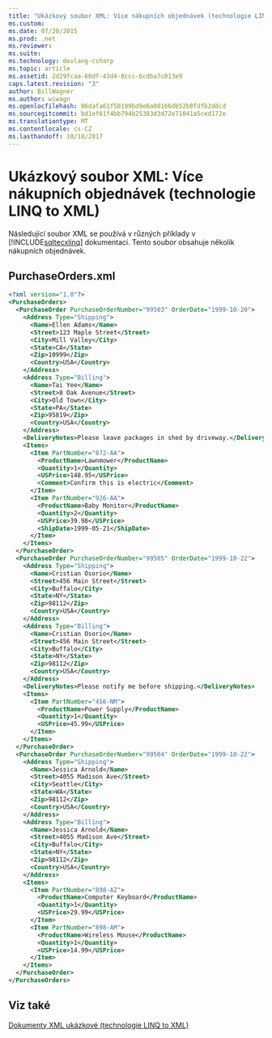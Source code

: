 ```yaml
---
title: "Ukázkový soubor XML: Více nákupních objednávek (technologie LINQ to XML)"
ms.custom: 
ms.date: 07/20/2015
ms.prod: .net
ms.reviewer: 
ms.suite: 
ms.technology: devlang-csharp
ms.topic: article
ms.assetid: 2d29fcaa-60df-43d4-8ccc-6cdba7c013e9
caps.latest.revision: "3"
author: BillWagner
ms.author: wiwagn
ms.openlocfilehash: 86dafa61f50199bd9e6a00166db52b8fdfb2ddcd
ms.sourcegitcommit: bd1ef61f4bb794b25383d3d72e71041a5ced172e
ms.translationtype: MT
ms.contentlocale: cs-CZ
ms.lasthandoff: 10/18/2017
---
```

# <a name="sample-xml-file-multiple-purchase-orders-linq-to-xml"></a>Ukázkový soubor XML: Více nákupních objednávek (technologie LINQ to XML)
Následující soubor XML se používá v různých příklady v [!INCLUDE[sqltecxlinq](~/includes/sqltecxlinq-md.md)] dokumentaci. Tento soubor obsahuje několik nákupních objednávek.  
  
## <a name="purchaseordersxml"></a>PurchaseOrders.xml  
  
```xml  
<?xml version="1.0"?>  
<PurchaseOrders>  
  <PurchaseOrder PurchaseOrderNumber="99503" OrderDate="1999-10-20">  
    <Address Type="Shipping">  
      <Name>Ellen Adams</Name>  
      <Street>123 Maple Street</Street>  
      <City>Mill Valley</City>  
      <State>CA</State>  
      <Zip>10999</Zip>  
      <Country>USA</Country>  
    </Address>  
    <Address Type="Billing">  
      <Name>Tai Yee</Name>  
      <Street>8 Oak Avenue</Street>  
      <City>Old Town</City>  
      <State>PA</State>  
      <Zip>95819</Zip>  
      <Country>USA</Country>  
    </Address>  
    <DeliveryNotes>Please leave packages in shed by driveway.</DeliveryNotes>  
    <Items>  
      <Item PartNumber="872-AA">  
        <ProductName>Lawnmower</ProductName>  
        <Quantity>1</Quantity>  
        <USPrice>148.95</USPrice>  
        <Comment>Confirm this is electric</Comment>  
      </Item>  
      <Item PartNumber="926-AA">  
        <ProductName>Baby Monitor</ProductName>  
        <Quantity>2</Quantity>  
        <USPrice>39.98</USPrice>  
        <ShipDate>1999-05-21</ShipDate>  
      </Item>  
    </Items>  
  </PurchaseOrder>  
  <PurchaseOrder PurchaseOrderNumber="99505" OrderDate="1999-10-22">  
    <Address Type="Shipping">  
      <Name>Cristian Osorio</Name>  
      <Street>456 Main Street</Street>  
      <City>Buffalo</City>  
      <State>NY</State>  
      <Zip>98112</Zip>  
      <Country>USA</Country>  
    </Address>  
    <Address Type="Billing">  
      <Name>Cristian Osorio</Name>  
      <Street>456 Main Street</Street>  
      <City>Buffalo</City>  
      <State>NY</State>  
      <Zip>98112</Zip>  
      <Country>USA</Country>  
    </Address>  
    <DeliveryNotes>Please notify me before shipping.</DeliveryNotes>  
    <Items>  
      <Item PartNumber="456-NM">  
        <ProductName>Power Supply</ProductName>  
        <Quantity>1</Quantity>  
        <USPrice>45.99</USPrice>  
      </Item>  
    </Items>  
  </PurchaseOrder>  
  <PurchaseOrder PurchaseOrderNumber="99504" OrderDate="1999-10-22">  
    <Address Type="Shipping">  
      <Name>Jessica Arnold</Name>  
      <Street>4055 Madison Ave</Street>  
      <City>Seattle</City>  
      <State>WA</State>  
      <Zip>98112</Zip>  
      <Country>USA</Country>  
    </Address>  
    <Address Type="Billing">  
      <Name>Jessica Arnold</Name>  
      <Street>4055 Madison Ave</Street>  
      <City>Buffalo</City>  
      <State>NY</State>  
      <Zip>98112</Zip>  
      <Country>USA</Country>  
    </Address>  
    <Items>  
      <Item PartNumber="898-AZ">  
        <ProductName>Computer Keyboard</ProductName>  
        <Quantity>1</Quantity>  
        <USPrice>29.99</USPrice>  
      </Item>  
      <Item PartNumber="898-AM">  
        <ProductName>Wireless Mouse</ProductName>  
        <Quantity>1</Quantity>  
        <USPrice>14.99</USPrice>  
      </Item>  
    </Items>  
  </PurchaseOrder>  
</PurchaseOrders>  
```  
  
## <a name="see-also"></a>Viz také  
 [Dokumenty XML ukázkové (technologie LINQ to XML)](../../../../csharp/programming-guide/concepts/linq/sample-xml-documents-linq-to-xml.md)
